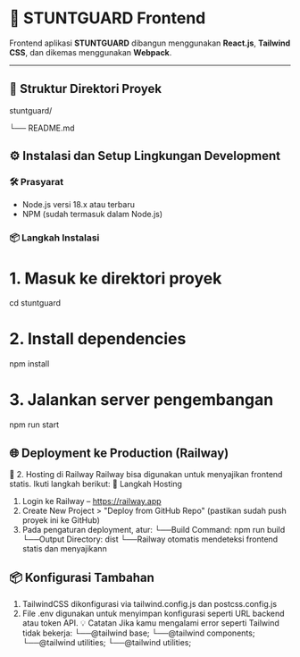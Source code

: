 # 🚀 STUNTGUARD Frontend

Frontend aplikasi **STUNTGUARD** dibangun menggunakan **React.js**, **Tailwind CSS**, dan dikemas menggunakan **Webpack**.

---

## 📁 Struktur Direktori Proyek ##
stuntguard/

└── README.md


## ⚙️ Instalasi dan Setup Lingkungan Development ##

### 🛠 Prasyarat

- Node.js versi 18.x atau terbaru
- NPM (sudah termasuk dalam Node.js)

### 📦 Langkah Instalasi

# 1. Masuk ke direktori proyek
cd stuntguard

# 2. Install dependencies
npm install

# 3. Jalankan server pengembangan
npm run start



## 🌐 Deployment ke Production (Railway) ##

🚀 2. Hosting di Railway
Railway bisa digunakan untuk menyajikan frontend statis. Ikuti langkah berikut:
🔸 Langkah Hosting
1. Login ke Railway – https://railway.app
2. Create New Project > "Deploy from GitHub Repo" (pastikan sudah push proyek ini ke GitHub)
3. Pada pengaturan deployment, atur:
   └──Build Command: npm run build
   └──Output Directory: dist
   └──Railway otomatis mendeteksi frontend statis dan menyajikann


## 📦 Konfigurasi Tambahan ##

  1. TailwindCSS dikonfigurasi via tailwind.config.js dan postcss.config.js
  2. File .env digunakan untuk menyimpan konfigurasi seperti URL backend atau token API.
💡 Catatan
  Jika kamu mengalami error seperti Tailwind tidak bekerja:
  └──@tailwind base;
  └──@tailwind components;
  └──@tailwind utilities;
  └──@tailwind utilities;

